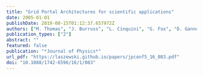```yaml
---
title: "Grid Portal Architectures for scientific applications"
date: 2005-01-01
publishDate: 2019-08-15T01:12:37.657972Z
authors: ["M. Thomas", "J. Burruss", "L. Cinquini", "G. Fox", "D. Gannon", "L. Glilbert", "Gregor von Laszewski", "K. Jackson", "D. Middleton", "R. Moore", "M. Pierce", "B. Plale", "A. Rajasekar", "R. Regno", "E. Roberts", "D. Schissel", "A. Seth", "W. Schroeder"]
publication_types: ["2"]
abstract: ""
featured: false
publication: "*Journal of Physics*"
url_pdf: "https://laszewski.github.io/papers/jpconf5_16_083.pdf"
doi: "10.1088/1742-6596/16/1/083"
---
```


